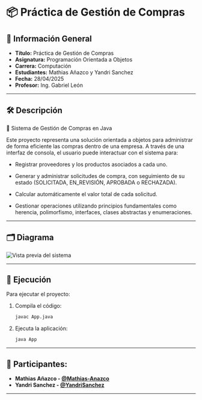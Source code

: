 # 📦 Práctica de Gestión de Compras

## 📌 Información General

- **Título:** Práctica de Gestión de Compras
- **Asignatura:** Programación Orientada a Objetos
- **Carrera:** Computación
- **Estudiantes:** Mathias Añazco y Yandri Sanchez
- **Fecha:** 28/04/2025
- **Profesor:** Ing. Gabriel León

---

## 🛠️ Descripción

🛒 Sistema de Gestión de Compras en Java

Este proyecto representa una solución orientada a objetos para administrar de forma eficiente las compras dentro de una empresa. A través de una interfaz de consola, el usuario puede interactuar con el sistema para:

- Registrar proveedores y los productos asociados a cada uno.

- Generar y administrar solicitudes de compra, con seguimiento de su estado (SOLICITADA, EN_REVISIÓN, APROBADA o RECHAZADA).

- Calcular automáticamente el valor total de cada solicitud.

- Gestionar operaciones utilizando principios fundamentales como herencia, polimorfismo, interfaces, clases abstractas y enumeraciones.

---
## 🗂️ Diagrama
![Vista previa del sistema](https://github.com/Mathias-Anazco/imagen-poo2/blob/main/GestionDeComprasPoo.drawio.png?raw=true)

---
## 🚀 Ejecución

Para ejecutar el proyecto:

1. Compila el código:
    ```bash
    javac App.java
    ```
2. Ejecuta la aplicación:
    ```bash
    java App
    ```

---
## 👥 Participantes:

- **Mathias Añazco - [@Mathias-Anazco](https://github.com/Mathias-Anazco)**
- **Yandri Sanchez - [@YandriSanchez](https://github.com/YandriSanchez)**
---